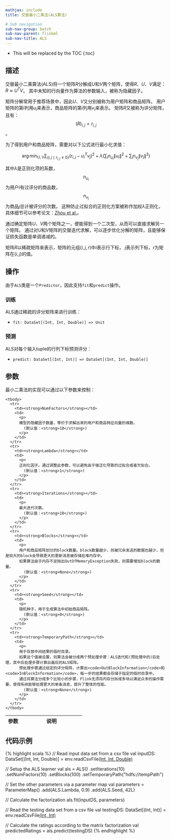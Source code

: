 ```yaml
---
mathjax: include
title: 交替最小二乘法(ALS算法)

# Sub navigation
sub-nav-group: batch
sub-nav-parent: flinkml
sub-nav-title: ALS
---
```

<!--
Licensed to the Apache Software Foundation (ASF) under one
or more contributor license agreements.  See the NOTICE file
distributed with this work for additional information
regarding copyright ownership.  The ASF licenses this file
to you under the Apache License, Version 2.0 (the
"License"); you may not use this file except in compliance
with the License.  You may obtain a copy of the License at

  http://www.apache.org/licenses/LICENSE-2.0

Unless required by applicable law or agreed to in writing,
software distributed under the License is distributed on an
"AS IS" BASIS, WITHOUT WARRANTIES OR CONDITIONS OF ANY
KIND, either express or implied.  See the License for the
specific language governing permissions and limitations
under the License.
-->

* This will be replaced by the TOC
{:toc}

## 描述

交替最小二乘算法(ALS)将一个矩阵$R$分解成$U$和$V$两个矩阵，使得$R$、$U$、$V$满足：$R \approx U^TV$。
其中未知的行向量作为算法的参数输入，被称为隐藏因子。

矩阵分解常用于推荐场景中，因此$U$、$V$又分别被称为用户矩阵和商品矩阵。
用户矩阵的第i列用$u_i$来表示，商品矩阵的第i列用$v_i$来表示。
矩阵$R$又被称为评分矩阵，且有：$$(R)_{i,j} = r_{i,j}$$。

为了得到用户和商品矩阵，需要对以下公式进行最小化求值：

$$\arg\min_{U,V} \sum_{\{i,j\mid r_{i,j} \not= 0\}} \left(r_{i,j} - u_{i}^Tv_{j}\right)^2 + 
\lambda \left(\sum_{i} n_{u_i} \left\lVert u_i \right\rVert^2 + \sum_{j} n_{v_j} \left\lVert v_j \right\rVert^2 \right)$$

其中$\lambda$是正则化项的系数，$$n_{u_i}$$为用户$i$有过评分的商品数，$$n_{v_j}$$为商品$j$总计被评分的次数。
这种防止过拟合的正则化方案被称作加权$\lambda$正则化，具体细节可以参考论文：[Zhou et al.](http://dx.doi.org/10.1007/978-3-540-68880-8_32)。

通过确定矩阵$U$、$V$两个矩阵之一，便能得到一个二次型，从而可以直接求解另一个矩阵。
通过对$U$和$V$矩阵的交替迭代求解，可以逐步优化分解的矩阵，且能够保证损失函数是单调递减的。

矩阵$R$以稀疏矩阵来表示，矩阵的元组$(i, j, r)$中$i$表示行下标， $j$表示列下标，$r$为矩阵在$(i,j)$的值。

## 操作

由于`ALS`类是一个`Predictor`，因此支持`fit`和`predict`操作。

### 训练

ALS通过稀疏的评分矩阵来进行训练：
* `fit: DataSet[(Int, Int, Double)] => Unit` 

### 预测

ALS对每个输入tuple的行列下标预测评分： 

* `predict: DataSet[(Int, Int)] => DataSet[(Int, Int, Double)]`

## 参数

最小二乘法的实现可以通过以下参数来控制：

   <table class="table table-bordered">
    <thead>
      <tr>
        <th class="text-left" style="width: 20%">参数</th>
        <th class="text-center">说明</th>
      </tr>
    </thead>

    <tbody>
      <tr>
        <td><strong>NumFactors</strong></td>
        <td>
          <p>
          模型的隐藏因子数量，等价于求解出来的用户和商品特征向量的维数。
            (默认值：<strong>10</strong>)
          </p>
        </td>
      </tr>
      <tr>
        <td><strong>Lambda</strong></td>
        <td>
          <p>
          正则化因子。通过调整此参数，可以避免由于强泛化导致的过拟合或者欠拟合。
            (默认值：<strong>1</strong>)
          </p>
        </td>
      </tr>
      <tr>
        <td><strong>Iterations</strong></td>
        <td>
          <p>
          最大迭代次数。
            (默认值：<strong>10</strong>)
          </p>
        </td>
      </tr>
      <tr>
        <td><strong>Blocks</strong></td>
        <td>
          <p>
          用户和商品矩阵划分的block数量。block数量越少，则被冗余发送的数据也越少，但是较大的block会导致更大的更新消息被存储在堆内存中。
          如果算法由于内存不足抛出OutOfMemoryException失败，则需要增加block的数量。
            (默认值：<strong>None</strong>)
          </p>
        </td>
      </tr>
      <tr>
        <td><strong>Seed</strong></td>
        <td>
          <p>
          随机种子，用于生成算法中初始商品矩阵。
            (默认值：<strong>0</strong>)
          </p>
        </td>
      </tr>
      <tr>
        <td><strong>TemporaryPath</strong></td>
        <td>
          <p>
          用于存放中间结果的临时目录。
          如果这个值被设置，则算法会被分成两个预处理步骤：ALS迭代和(预处理中的)后处理，其中后处理步骤计算出最后的ALS矩阵。
          预处理步骤通过给定的评分矩阵，计算出<code>OutBlockInformation</code>和<code>InBlockInformation</code>，每一步的结果都会存储于指定的临时目录中。
          通过将算法分成多个比较小的步骤，Flink无须将内存分拆成多块以满足众多的操作需要，使得系统能够处理更大的单条消息，提升了整体的性能。
            (默认值：<strong>None</strong>)
          </p>
        </td>
      </tr>
    </tbody>
  </table>

## 代码示例

{% highlight scala %}
// Read input data set from a csv file
val inputDS: DataSet[(Int, Int, Double)] = env.readCsvFile[(Int, Int, Double)](
  pathToTrainingFile)

// Setup the ALS learner
val als = ALS()
.setIterations(10)
.setNumFactors(10)
.setBlocks(100)
.setTemporaryPath("hdfs://tempPath")

// Set the other parameters via a parameter map
val parameters = ParameterMap()
.add(ALS.Lambda, 0.9)
.add(ALS.Seed, 42L)

// Calculate the factorization
als.fit(inputDS, parameters)

// Read the testing data set from a csv file
val testingDS: DataSet[(Int, Int)] = env.readCsvFile[(Int, Int)](pathToData)

// Calculate the ratings according to the matrix factorization
val predictedRatings = als.predict(testingDS)
{% endhighlight %}
